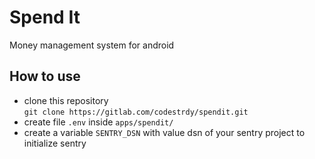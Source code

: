 # Spend It

Money management system for android

## How to use
- clone this repository <br>
`git clone https://gitlab.com/codestrdy/spendit.git`
- create file `.env` inside `apps/spendit/`
- create a variable `SENTRY_DSN` with value dsn of your sentry project to initialize sentry